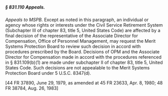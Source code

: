 ##### § 831.110 Appeals. #####

*Appeals to MSPB.* Except as noted in this paragraph, an individual or agency whose rights or interests under the Civil Service Retirement System (Subchapter III of chapter 83, title 5, United States Code) are affected by a final decision of the representative of the Associate Director for Compensation, Office of Personnel Management, may request the Merit Systems Protection Board to review such decision in accord with procedures prescribed by the Board. Decisions of OPM and the Associate Director for Compensation made in accord with the procedures referenced in § 831.109(b)(1) are made under subchapter II of chapter 83, title 5, United States Code. Such decisions are not appealable to the Merit Systems Protection Board under 5 U.S.C. 8347(d).

[44 FR 37890, June 29, 1979, as amended at 45 FR 23633, Apr. 8, 1980; 48 FR 38784, Aug. 26, 1983]